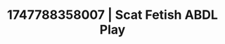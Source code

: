---
categories:
- Footjob
- Body positivity
- Gender-fluid lovers
- Mask kink
- Morning after
image: /assets/images/1747788358007.jpg
layout: post
seo:
  description: Featured content with premium ABDL Play, Scat Fetish. HD images available.
  keywords: ABDL Play, Scat Fetish
  og_image: /assets/images/1747788358007.jpg
  schema_type: VisualArtwork
tags:
- ABDL Play
- Scat Fetish
- '#1747788358007'
title: 1747788358007 | Scat Fetish ABDL Play
---